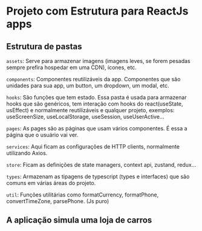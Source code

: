 # Projeto com Estrutura para ReactJs apps

## Estrutura de pastas

`assets`: Serve para armazenar imagens (imagens leves, se forem pesadas sempre prefira hospedar em uma CDN), ícones, etc.

`components`: Componentes reutilizáveis da app. Componentes que são unidades para sua app, um button, um dropdown, um modal, etc.

`hooks`: São funções que tem estado. Essa pasta é usada para armazenar hooks que são genéricos, tem interação com hooks do react(useState, usEffect) e normalmente reutilizáveis e qualquer projeto, exemplos: useScreenSize, useLocalStorage, useSession, useUserActive...

`pages`: As pages são as páginas que usam vários componentes. É essa a página que o usuário vai ver.

`services`: Aqui ficam as configurações de HTTP clients, normalmente utilizando Axios.

`store`: Ficam as definições de state managers, context api, zustand, redux...

`types`: Armazenam as tipagens de typescript (types e interfaces) que são comuns em várias áreas do projeto.

`util`: Funções utilitárias como formatCurrency, formatPhone, convertTimeZone, parsePhone. (Js puro)

## A aplicação simula uma loja de carros